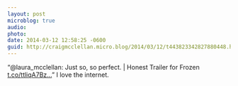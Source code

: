 ```yaml
---
layout: post
microblog: true
audio: 
photo: 
date: 2014-03-12 12:58:25 -0600
guid: http://craigmcclellan.micro.blog/2014/03/12/t443823342827880448.html
---
```

“@laura_mcclellan: Just so, so perfect. | Honest Trailer for Frozen [t.co/ttliqA7Bz...](https://t.co/ttliqA7BzD)” I love the internet.
